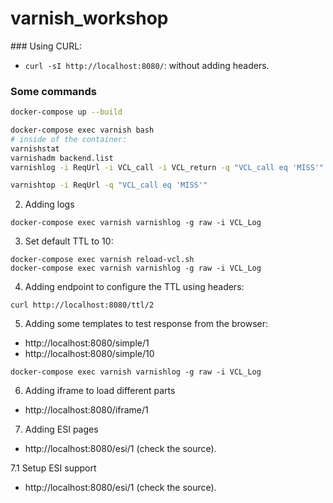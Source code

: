 # varnish_workshop

### Using CURL:
- `curl -sI http://localhost:8080/`: without adding headers.

### Some commands
```bash
docker-compose up --build

docker-compose exec varnish bash
# inside of the container:
varnishstat
varnishadm backend.list
varnishlog -i ReqUrl -i VCL_call -i VCL_return -q "VCL_call eq 'MISS'"

varnishtop -i ReqUrl -q "VCL_call eq 'MISS'"
```


2. Adding logs
```
docker-compose exec varnish varnishlog -g raw -i VCL_Log
```

3. Set default TTL to 10:
```
docker-compose exec varnish reload-vcl.sh
docker-compose exec varnish varnishlog -g raw -i VCL_Log
```

4. Adding endpoint to configure the TTL using headers:
```
curl http://localhost:8080/ttl/2
```

5. Adding some templates to test response from the browser:
- http://localhost:8080/simple/1
- http://localhost:8080/simple/10

```
docker-compose exec varnish varnishlog -g raw -i VCL_Log
```

6. Adding iframe to load different parts
- http://localhost:8080/iframe/1

7. Adding ESI pages
- http://localhost:8080/esi/1 (check the source).

7.1 Setup ESI support
- http://localhost:8080/esi/1 (check the source).
